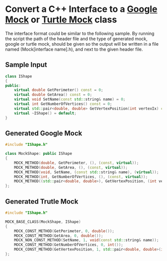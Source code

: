 

# Convert a C++ Interface to a [Google Mock](https://github.com/google/googletest/tree/main/googlemock) or [Turtle Mock](http://turtle.sourceforge.net/) class

The interface format could be similar to the following sample. By running the script the path of the header file and the type of generated mock, google or turtle mock, should be given so the output will be written in a file named (Mock[interface name].h), and next to the given header file.

## Sample Input

```cpp
class IShape
{
public:
    virtual double GetPerimeter() const = 0;
    virtual double GetArea() const = 0;
    virtual void SetName(const std::string& name) = 0;
    virtual int GetNumberOfVertices() const = 0;
    virtual std::pair<double, double> GetVertexPosition(int vertexIx) const = 0;
    virtual ~IShape() = default;
}
```

## Generated Google Mock
```cpp
#include "IShape.h"

class MockShape: public IShape
{
    MOCK_METHOD(double, GetPerimeter, (), (const, virtual));
    MOCK_METHOD(double, GetArea, (), (const, virtual));
    MOCK_METHOD(void, SetName, (const std::string& name), (virtual));
    MOCK_METHOD(int, GetNumberOfVertices, (), (const, virtual));
    MOCK_METHOD((std::pair<double, double>), GetVertexPosition, (int vertexIx), (const, virtual));
};
```

## Generated Trutle Mock
```cpp
#include "IShape.h"

MOCK_BASE_CLASS(MockShape, IShape)
{
    MOCK_CONST_METHOD(GetPerimeter, 0, double());
    MOCK_CONST_METHOD(GetArea, 0, double());
    MOCK_NON_CONST_METHOD(SetName, 1, void(const std::string& name));
    MOCK_CONST_METHOD(GetNumberOfVertices, 0, int());
    MOCK_CONST_METHOD(GetVertexPosition, 1, std::pair<double, double>(int vertexIx));
};
```
